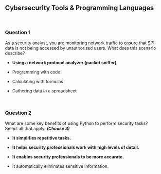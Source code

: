 ## Cybersecurity Tools & Programming Languages


<br>

### Question 1

As a security analyst, you are monitoring network traffic to ensure that SPII data is not being accessed by unauthorized users. What does this scenario describe?

* **Using a network protocol analyzer (packet sniffer)** 

* Programming with code

* Calculating with formulas

* Gathering data in a spreadsheet


<br>

### Question 2

What are some key benefits of using Python to perform security tasks? Select all that apply. ***(Choose 3)***

* **It simplifies repetitive tasks.**

* **It helps security professionals work with high levels of detail.**

* **It enables security professionals to be more accurate.**

* It automatically eliminates sensitive information.